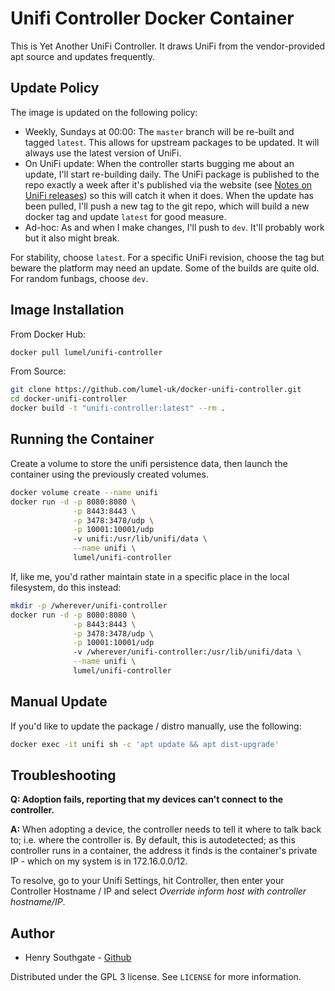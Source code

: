 # Unifi Controller Docker Container

This is Yet Another UniFi Controller.  It draws UniFi from the vendor-provided apt source and updates frequently.


## Update Policy

The image is updated on the following policy:

* Weekly, Sundays at 00:00: The `master` branch will be re-built and tagged `latest`.  This allows for upstream packages to be updated.  It will always use the latest version of UniFi.
* On UniFi update: When the controller starts bugging me about an update, I'll start re-building daily. The UniFi package is published to the repo exactly a week after it's published via the website (see [Notes on UniFi releases](https://community.ui.com/questions/Notes-on-UniFi-releases-Stable-Candidate-Stable-repos-download-site-etc-/5e49c960-58e4-4464-bf4d-49e3f6465399)) so this will catch it when it does.  When the update has been pulled, I'll push a new tag to the git repo, which will build a new docker tag and update `latest` for good measure.
* Ad-hoc: As and when I make changes, I'll push to `dev`.  It'll probably work but it also might break.

For stability, choose `latest`.  For a specific UniFi revision, choose the tag but beware the platform may need an update.  Some of the builds are quite old.  For random funbags, choose `dev`.


## Image Installation

From Docker Hub:

```sh
docker pull lumel/unifi-controller
```
From Source:

```sh
git clone https://github.com/lumel-uk/docker-unifi-controller.git
cd docker-unifi-controller
docker build -t "unifi-controller:latest" --rm .
```


## Running the Container

Create a volume to store the unifi persistence data, then launch the 
container using the previously created volumes.

```sh
docker volume create --name unifi
docker run -d -p 8080:8080 \
              -p 8443:8443 \
			  -p 3478:3478/udp \
			  -p 10001:10001/udp
			  -v unifi:/usr/lib/unifi/data \
			  --name unifi \
			  lumel/unifi-controller
```

If, like me, you'd rather maintain state in a specific place in the local 
filesystem, do this instead:

```sh
mkdir -p /wherever/unifi-controller
docker run -d -p 8080:8080 \
              -p 8443:8443 \
			  -p 3478:3478/udp \
			  -p 10001:10001/udp
			  -v /wherever/unifi-controller:/usr/lib/unifi/data \
			  --name unifi \
			  lumel/unifi-controller
```


## Manual Update

If you'd like to update the package / distro manually, use the following:

```sh
docker exec -it unifi sh -c 'apt update && apt dist-upgrade'
```

## Troubleshooting

**Q: Adoption fails, reporting that my devices can't connect to the controller.**

**A:** When adopting a device, the controller needs to tell it where to talk 
back to; i.e. where the controller is.  By default, this is autodetected; as 
this controller runs in a container, the address it finds is the container's 
private IP - which on my system is in 172.16.0.0/12.   

To resolve, go to your Unifi Settings, hit Controller, then enter your 
Controller Hostname / IP and select *Override inform host with controller 
hostname/IP*.


## Author
- Henry Southgate - [Github](https://github.com/lumel-uk/)

Distributed under the GPL 3 license. See ``LICENSE`` for more information.
